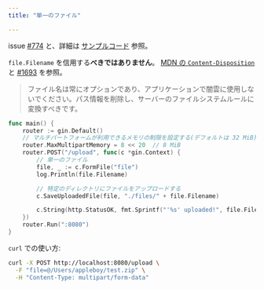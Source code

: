 ```yaml
---
title: "単一のファイル"

---
```


issue [#774](https://github.com/gin-gonic/gin/issues/774) と、詳細は [サンプルコード](https://github.com/gin-gonic/examples/tree/master/upload-file/single) 参照。

`file.Filename` を信用する**べきではありません**。 [MDN の `Content-Disposition`](https://developer.mozilla.org/ja/docs/Web/HTTP/Headers/Content-Disposition#Directives) と [#1693](https://github.com/gin-gonic/gin/issues/1693) を参照。

> ファイル名は常にオプションであり、アプリケーションで闇雲に使用しないでください。パス情報を削除し、サーバーのファイルシステムルールに変換すべきです。

```go
func main() {
	router := gin.Default()
	// マルチパートフォームが利用できるメモリの制限を設定する(デフォルトは 32 MiB)
	router.MaxMultipartMemory = 8 << 20  // 8 MiB
	router.POST("/upload", func(c *gin.Context) {
		// 単一のファイル
		file, _ := c.FormFile("file")
		log.Println(file.Filename)

		// 特定のディレクトリにファイルをアップロードする
		c.SaveUploadedFile(file, "./files/" + file.Filename)

		c.String(http.StatusOK, fmt.Sprintf("'%s' uploaded!", file.Filename))
	})
	router.Run(":8080")
}
```

`curl` での使い方:

```sh
curl -X POST http://localhost:8080/upload \
  -F "file=@/Users/appleboy/test.zip" \
  -H "Content-Type: multipart/form-data"
```

